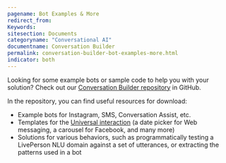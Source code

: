 ```yaml
---
pagename: Bot Examples & More
redirect_from: 
Keywords:
sitesection: Documents
categoryname: "Conversational AI"
documentname: Conversation Builder
permalink: conversation-builder-bot-examples-more.html
indicator: both
---
```


Looking for some example bots or sample code to help you with your solution? Check out our [Conversation Builder repository](https://github.com/LivePersonInc/ConversationBuilder-Samples) in GitHub. 

In the repository, you can find useful resources for download:

* Example bots for Instagram, SMS, Conversation Assist, etc.
* Templates for the [Universal interaction](conversation-builder-interactions-code.html) (a date picker for Web messaging, a carousel for Facebook, and many more)
* Solutions for various behaviors, such as programmatically testing a LivePerson NLU domain against a set of utterances, or extracting the patterns used in a bot
